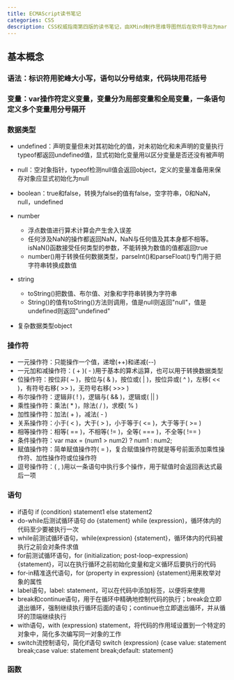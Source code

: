```yaml
---
title: ECMAScript读书笔记
categories: CSS
description: CSS权威指南第四版的读书笔记，由XMind制作思维导图然后在软件导出为markdown格式
---
```



## 基本概念

### 语法：标识符用驼峰大小写，语句以分号结束，代码块用花括号

### 变量：var操作符定义变量，变量分为局部变量和全局变量，一条语句定义多个变量用分号隔开

### 数据类型

- undefined：声明变量但未对其初始化的值，对未初始化和未声明的变量执行typeof都返回undefined值，显式初始化变量用以区分变量是否还没有被声明
- null：空对象指针，typeof检测null值会返回object，定义的变量准备用来保存对象应显式初始化为null
- boolean：true和false，转换为false的值有false，空字符串，0和NaN，null，undefined
- number

	- 浮点数值进行算术计算会产生舍入误差
	- 任何涉及NaN的操作都返回NaN，NaN与任何值及其本身都不相等。isNaN()函数接受任何类型的参数，不能转换为数值的值都返回true
	- number()用于转换任何数据类型，parseInt()和parseFloat()专门用于把字符串转换成数值

- string

	- toString()把数值、布尔值、对象和字符串转换为字符串
	- String()的值有toString()方法则调用，值是null则返回"null"，值是undefined则返回"undefined"

- 复杂数据类型object

### 操作符

- 一元操作符：只能操作一个值，递增(++)和递减(--)
- 一元加和减操作符：( + )( - )用于基本的算术运算，也可以用于转换数据类型
- 位操作符：按位非( ~ )，按位与( & )，按位或( | )，按位异或( ^ )，左移( << )，有符号右移( >> )，无符号右移( >>> )
- 布尔操作符：逻辑非( ! )，逻辑与( && )，逻辑或( || )
- 乘性操作符：乘法( * )，除法( / )，求模( % )
- 加性操作符：加法( + )，减法( - )
- 关系操作符：小于( < )，大于( > )，小于等于( <= )，大于等于( >= )
- 相等操作符：相等( == )，不相等( != )，全等( === )，不全等( !== )
- 条件操作符：var max = (num1 > num2) ? num1 : num2;
- 赋值操作符：简单赋值操作符( = )，复合赋值操作符就是等号前面添加乘性操作符、加性操作符或位操作符
- 逗号操作符：( , )用以一条语句中执行多个操作，用于赋值时会返回表达式最后一项

### 语句

- if语句 if (condition) statement1 else statement2
- do-while后测试循环语句 do {statement} while (expression)，循环体内的代码至少要被执行一次
- while前测试循环语句，while(expression) {statement}，循环体内的代码被执行之前会对条件求值
- for前测试循环语句，for (initialization; post-loop-expression) {statement}，可以在执行循环之前初始化变量和定义循环后要执行的代码
- for-in精准迭代语句，for (property in expression) {statement}用来枚举对象的属性
- label语句，label: statement，可以在代码中添加标签，以便将来使用
- break和continue语句，用于在循环中精确地控制代码的执行；break会立即退出循环，强制继续执行循环后面的语句；continue也立即退出循环，并从循环的顶端继续执行
- with语句，with (expression) statement，将代码的作用域设置到一个特定的对象中，简化多次编写同一对象的工作
- switch流控制语句，简化if语句 switch (expression) {case value: statement break;case value: statement break;default: statement}

### 函数